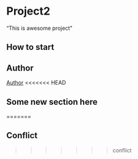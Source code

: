 # Project2
“This is awesome project"
## How to start

## Author
[Author](author.md)
<<<<<<< HEAD
## Some new section here
=======
## Conflict
>>>>>>> conflict
